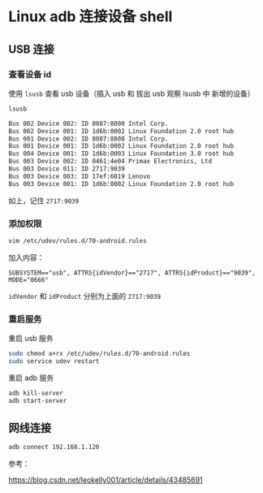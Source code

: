 # Linux adb 连接设备 shell

## USB 连接

### 查看设备 id

使用 `lsusb` 查看 usb 设备（插入 usb 和 拔出 usb 观察 lsusb 中 新增的设备）

``` sh
lsusb

Bus 002 Device 002: ID 8087:8000 Intel Corp.
Bus 002 Device 001: ID 1d6b:0002 Linux Foundation 2.0 root hub
Bus 001 Device 002: ID 8087:8008 Intel Corp.
Bus 001 Device 001: ID 1d6b:0002 Linux Foundation 2.0 root hub
Bus 004 Device 001: ID 1d6b:0003 Linux Foundation 3.0 root hub
Bus 003 Device 002: ID 0461:4e04 Primax Electronics, Ltd
Bus 003 Device 011: ID 2717:9039
Bus 003 Device 003: ID 17ef:6019 Lenovo
Bus 003 Device 001: ID 1d6b:0002 Linux Foundation 2.0 root hub
```

如上，记住 `2717:9039`

### 添加权限

``` sh
vim /etc/udev/rules.d/70-android.rules
```

加入内容：

``` text
SUBSYSTEM=="usb", ATTRS{idVendor}=="2717", ATTRS{idProduct}=="9039", MODE="0666"
```

`idVendor` 和 `idProduct` 分别为上面的 `2717:9039`

### 重启服务

重启 usb 服务

``` sh
sudo chmod a+rx /etc/udev/rules.d/70-android.rules
sudo service udev restart
```

重启 adb 服务

``` sh
adb kill-server
adb start-server
```

## 网线连接

``` sh
adb connect 192.168.1.120
```

参考：

https://blog.csdn.net/leokelly001/article/details/43485691